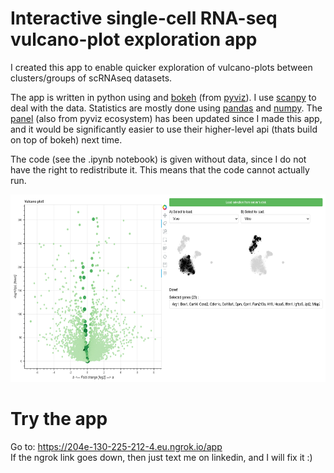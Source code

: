 # Interactive single-cell RNA-seq vulcano-plot exploration app

I created this app to enable quicker exploration of vulcano-plots between clusters/groups of scRNAseq datasets.

The app is written in python using and [bokeh](https://docs.bokeh.org/en/latest/) (from [pyviz](https://pyviz.org/)). I use [scanpy](https://scanpy.readthedocs.io/en/stable/) to deal with the data. Statistics are mostly done using [pandas](https://pandas.pydata.org/) and [numpy](https://numpy.org/).
The [panel](https://panel.holoviz.org/) (also from pyviz ecosystem) has been updated since I made this app, and it would be significantly easier to use their higher-level api (thats build on top of bokeh) next time.

The code (see the .ipynb notebook) is given without data, since I do not have the right to redistribute it. This means that the code cannot actually run.

<img src="https://github.com/Emma920/scRNA-seq_vulcanoplot_app_Yue/raw/main/Screenshot.png" height="300"/>

# Try the app

Go to: https://204e-130-225-212-4.eu.ngrok.io/app  
If the ngrok link goes down, then just text me on linkedin, and I will fix it :) 
